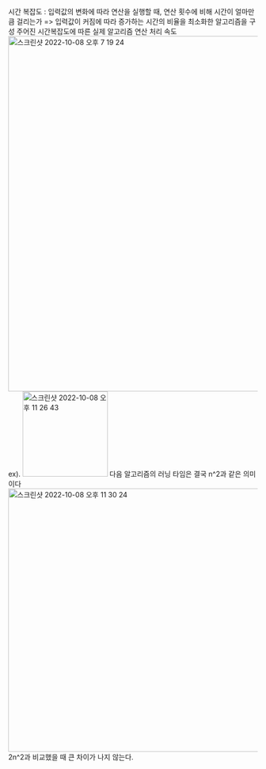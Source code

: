 시간 복잡도
: 입력값의 변화에 따라 연산을 실행할 때, 연산 횟수에 비해 시간이 얼마만큼 걸리는가 => 입력값이 커짐에 따라 증가하는 시간의 비율을 최소화한 알고리즘을 구성
주어진 시간복잡도에 따른 실제 알고리즘 연산 처리 속도
<img width="718" alt="스크린샷 2022-10-08 오후 7 19 24" src="https://user-images.githubusercontent.com/101544632/194712468-ca747df4-7a42-49c9-8984-9328fd6ac639.png">
ex).
<img width="172" alt="스크린샷 2022-10-08 오후 11 26 43" src="https://user-images.githubusercontent.com/101544632/194712458-53270f7e-1dbb-4cea-b1c2-446794652290.png">
다음 알고리즘의 러닝 타임은 결국 n^2과 같은 의미이다
<img width="532" alt="스크린샷 2022-10-08 오후 11 30 24" src="https://user-images.githubusercontent.com/101544632/194712631-fc550825-52bb-4f8b-84c5-805cad77cea8.png">
2n^2과 비교했을 때 큰 차이가 나지 않는다.
